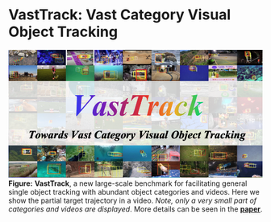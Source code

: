 # VastTrack: Vast Category Visual Object Tracking

![VastTrack](https://github.com/HengLan/VastTrack/blob/main/assets/vasttrack_img.png)
**Figure:** **VastTrack**, a new large-scale benchmark for facilitating general single object tracking with abundant object categories and videos. Here we show the partial target trajectory in a video. <em>Note, only a very small part of categories and videos are displayed</em>. More details can be seen in the [**paper**](https://arxiv.org/abs/2403.03493).
